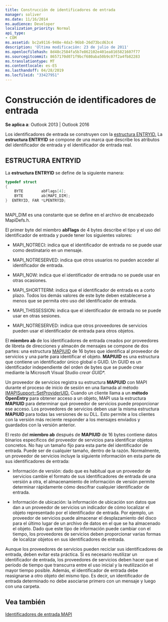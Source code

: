 ```yaml
---
title: Construcción de identificadores de entrada
manager: soliver
ms.date: 11/16/2014
ms.audience: Developer
localization_priority: Normal
api_type:
- COM
ms.assetid: bc2a9116-948e-4da3-96b8-26d73bcd63c4
description: 'Última modificación: 23 de julio de 2011'
ms.openlocfilehash: 8d48c2584fa5b7e862102e401ea8165821607f77
ms.sourcegitcommit: 8657170d071f9bcf680aba50b9c07f2a4fb82283
ms.translationtype: MT
ms.contentlocale: es-ES
ms.lasthandoff: 04/28/2019
ms.locfileid: "33427951"
---
```

# <a name="constructing-entry-identifiers"></a>Construcción de identificadores de entrada

  
  
**Se aplica a**: Outlook 2013 | Outlook 2016 
  
Los identificadores de entrada se construyen con la [estructura ENTRYID.](entryid.md) La **estructura ENTRYID** se compone de una marca que describe los atributos del identificador de entrada y el identificador de entrada real. 
  
## <a name="entryid-structure"></a>ESTRUCTURA ENTRYID

La **estructura ENTRYID** se define de la siguiente manera: 
  
```cpp
typedef struct
{
    BYTE        abFlags[4];
    BYTE        ab[MAPI_DIM];
}  ENTRYID, FAR *LPENTRYID;
 
```

MAPI_DIM es una constante que se define en el archivo de encabezado MapiDefs.h. 
  
El primer byte del miembro **abFlags** de 4 bytes describe el tipo y el uso del identificador de entrada y puede tener los siguientes valores: 
  
- MAPI_NOTRECI: indica que el identificador de entrada no se puede usar como destinatario en un mensaje.
    
- MAPI_NOTRESERVED: indica que otros usuarios no pueden acceder al identificador de entrada.
    
- MAPI_NOW: indica que el identificador de entrada no se puede usar en otras ocasiones.
    
- MAPI_SHORTTERM: indica que el identificador de entrada es a corto plazo. Todos los demás valores de este byte deben establecerse a menos que se permita otro uso del identificador de entrada.
    
- MAPI_THISSESSION: indica que el identificador de entrada no se puede usar en otras sesiones.
    
- MAPI_NOTRESERVED: indica que otros proveedores de servicios pueden usar el identificador de entrada para otros objetos.
    
El **miembro ab** de los identificadores de entrada creados por proveedores de libreta de direcciones y almacén de mensajes se compone de dos partes: una estructura [MAPIUID](mapiuid.md) de 16 bytes que identifica al proveedor de servicios y una parte para identificar el objeto. **MAPIUID** es una estructura que contiene un identificador único global o GUID. Un GUID es un identificador independiente del orden de bytes que se puede crear mediante la Microsoft Visual Studio *crear GUID**. 
  
Un proveedor de servicios registra su estructura **MAPIUID** con MAPI durante el proceso de inicio de sesión en una llamada al método [IMAPISupport::SetProviderUID.](imapisupport-setprovideruid.md) Cuando un cliente llama a un **método OpenEntry** para obtener acceso a un objeto, MAPI usa la estructura **MAPIUID** para determinar qué proveedor de servicios puede proporcionar ese acceso. Los proveedores de servicios deben usar la misma estructura **MAPIUID** para todas las versiones de su DLL. Esto permite a los clientes con la versión más reciente responder a los mensajes enviados y guardados con la versión anterior. 
  
El resto del **miembro ab** después de **MAPIUID** de 16 bytes contiene datos binarios específicos del proveedor de servicios para identificar objetos concretos. No hay un tamaño fijo para esta parte del identificador de entrada. Puede ser de cualquier tamaño, dentro de la razón. Normalmente, un proveedor de servicios incluye la siguiente información en esta parte de sus identificadores de entrada: 
  
- Información de versión: dado que es habitual que un proveedor de servicios cambie el formato de sus identificadores de entrada de una versión a otra, el almacenamiento de información de versión permite determinar rápidamente cómo descifrar cualquier identificador de entrada.
    
- Información de ubicación: la información de ubicación son datos que dan a un proveedor de servicios un indicador de cómo localizar el objeto representado por el identificador de entrada. Por ejemplo, un proveedor de servicios puede almacenar el desplazamiento del disco para el último lugar de un archivo de datos en el que se ha almacenado el objeto. Dado que este tipo de información puede cambiar con el tiempo, los proveedores de servicios deben proporcionar varias formas de localizar objetos en sus identificadores de entrada.
    
Aunque los proveedores de servicios pueden reciclar sus identificadores de entrada, deben evitar esta práctica. Si es necesario reutilizar un identificador de entrada, los proveedores de servicios deben hacer que el período de tiempo que transcurra entre el uso inicial y la reutilización el mayor tiempo posible. Además, el identificador de entrada debe reasignarse a otro objeto del mismo tipo. Es decir, un identificador de entrada determinado no debe asociarse primero con un mensaje y luego con una carpeta.
  
## <a name="see-also"></a>Vea también



[Identificadores de entrada MAPI](mapi-entry-identifiers.md)

